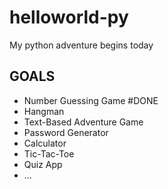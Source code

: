 # helloworld-py
My python adventure begins today

## GOALS

- Number Guessing Game #DONE
- Hangman
- Text-Based Adventure Game
- Password Generator
- Calculator
- Tic-Tac-Toe
- Quiz App
- ...
